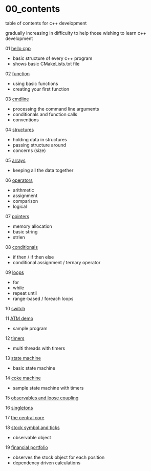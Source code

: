 # 00_contents
table of contents for c++ development 

gradually increasing in difficulty to help those wishing to learn c++ development 

01 [hello cpp](https://github.com/tiny/01_hello_cpp.git)  
-  basic structure of every c++ program
-  shows basic CMakeLists.txt file

02 [function]() 
-  using basic functions
-  creating your first function

03 [cmdline]()
-  processing the command line arguments
-  conditionals and function calls
-  conventions

04 [structures]() 
-  holding data in structures
-  passing structure around
-  concerns (size)

05 [arrays]()
-  keeping all the data together

06 [operators]()
-  arithmetic
-  assignment 
-  comparison
-  logical

07 [pointers]()
-  memory allocation
-  basic string
-  strlen

08 [conditionals]()
-  if then / if then else
-  conditional assignment / ternary operator

09 [loops]()
-  for
-  while
-  repeat until
-  range-based / foreach loops

10 [switch]()

11 [ATM demo]()
-  sample program

12 [timers]()
-  multi threads with timers

13 [state machine]()
-  basic state machine

14 [coke machine]()
-  sample state machine with timers

15 [observables and loose coupling]()

16 [singletons]()

17 [the central core]()

18 [stock symbol and ticks]()
-  observable object

19 [financial portfolio]()
-  observes the stock object for each position
-  dependency driven calculations








